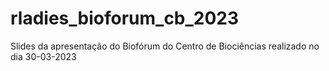 # rladies_bioforum_cb_2023
Slides da apresentação do Biofórum do Centro de Biociências realizado no dia 30-03-2023
